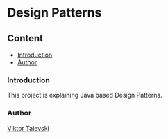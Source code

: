 # Design Patterns

## Content

- [Introduction](#introduction)
- [Author](#author)

### Introduction <a name="introduction"></a>

This project is explaining Java based Design Patterns.

### Author <a name="author"></a>

[Viktor Talevski](https://www.linkedin.com/in/viktor-talevski-a7366794)